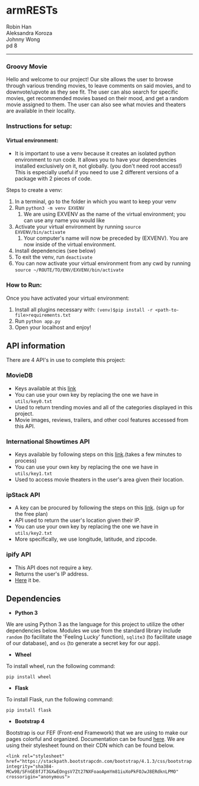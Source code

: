 # armRESTs

Robin Han  
Aleksandra Koroza  
Johnny Wong  
pd 8

---------------------  
### Groovy Movie  
Hello and welcome to our project! Our site allows the user to browse through various trending
movies, to leave comments on said movies, and to downvote/upvote as they see fit. The user can also search for specific movies, get recommended movies based on their mood, and get a random movie assigned to them. The user can also see what movies and theaters are available in their locality.

### Instructions for setup:

#### Virtual environment:
- It is important to use a venv because it creates an isolated python environment to run code.  It allows you to
have your dependencies installed exclusively on it, not globally. (you don't need root access!)  This is especially useful if you need to use 2 different versions of a package with 2 pieces of code.

Steps to create a venv:
1. In a terminal, go to the folder in which you want to keep your venv
2. Run `python3 -m venv EXVENV`
   1. We are using EXVENV as the name of the virtual environment; you can use any name you would like
3. Activate your virtual environment by running `source EXVENV/bin/activate`
   1. Your computer's name will now be preceded by (EXVENV).  You are now inside of the virtual environment.
4. Install dependencies (see below)
5. To exit the venv, run `deactivate`
6. You can now activate your virtual environment from any cwd by running `source ~/ROUTE/TO/ENV/EXVENV/bin/activate`

### How to Run:
  Once you have activated your virtual environment:
  1. Install all plugins necessary with: `(venv)$pip install -r <path-to-file>requirements.txt`
  2. Run `python app.py`
  3. Open your localhost and enjoy!

## API information
  There are 4 API's in use to complete this project:

### MovieDB
  - Keys available at this [link](https://www.themoviedb.org/documentation/api)
  - You can use your own key by replacing the one we have in `utils/key0.txt`
  - Used to return trending movies and all of the categories displayed in this project.
  - Movie images, reviews, trailers, and other cool features accessed from this API.

### International Showtimes API
  - Keys available by following steps on this [link](https://www.internationalshowtimes.com/signup.html).(takes a few minutes to process)
  - You can use your own key by replacing the one we have in `utils/key1.txt`
  - Used to access movie theaters in the user's area given their location.

### ipStack API
  - A key can be procured by following the steps on this [link](https://ipstack.com/). (sign up for the free plan)
  - API used to return the user's location given their IP.
  - You can use your own key by replacing the one we have in `utils/key2.txt`
  - More specifically, we use longitude, latitude, and zipcode.

### ipify API
  - This API does not require a key.
  - Returns the user's IP address.
  - [Here](https://www.ipify.org/) it be.

## Dependencies
- <b> Python 3 </b>

We are using Python 3 as the language for this project to utilize the other dependencies below.
Modules we use from the standard library include `random` (to facilitate the 'Feeling Lucky' function), `sqlite3` (to facilitate
usage of our database), and `os` (to generate a secret key for our app).
- <b> Wheel </b>

To install wheel, run the following command:
```
pip install wheel
```
- <b> Flask </b>

To install Flask, run the following command:
```
pip install flask
```
- <b>Bootstrap 4</b>

Bootstrap is our FEF (Front-end Framework) that we are using to make our pages colorful and organized.
Documentation can be found [here](https://getbootstrap.com/docs/4.1/getting-started/introduction/).
We are using their stylesheet found on their CDN which can be found below.
```
<link rel="stylesheet" href="https://stackpath.bootstrapcdn.com/bootstrap/4.1.3/css/bootstrap.min.css" integrity="sha384-MCw98/SFnGE8fJT3GXwEOngsV7Zt27NXFoaoApmYm81iuXoPkFOJwJ8ERdknLPMO" crossorigin="anonymous">
```
